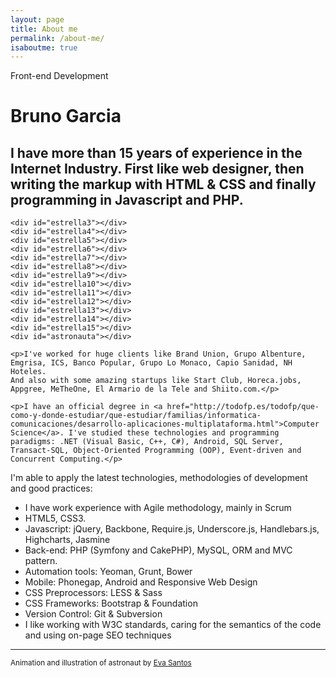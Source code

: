 ```yaml
---
layout: page
title: About me
permalink: /about-me/
isaboutme: true
---
```


<p class="type">Front-end Development</p>

# Bruno Garcia

## I have more than 15 years of experience in the Internet Industry. First like web designer, then writing the markup with HTML &amp; CSS and finally programming in Javascript and PHP.

<div class="about">

  <div id="animation">

    <div id="estrella3"></div>
    <div id="estrella4"></div>
    <div id="estrella5"></div>
    <div id="estrella6"></div>
    <div id="estrella7"></div>
    <div id="estrella8"></div>
    <div id="estrella9"></div>
    <div id="estrella10"></div>
    <div id="estrella11"></div>
    <div id="estrella12"></div>
    <div id="estrella13"></div>
    <div id="estrella14"></div>
    <div id="estrella15"></div>
    <div id="astronauta"></div>
    
  </div>

  <div class="description">

    <p>I've worked for huge clients like Brand Union, Grupo Albenture, Emgrisa, ICS, Banco Popular, Grupo Lo Monaco, Capio Sanidad, NH Hoteles.
    And also with some amazing startups like Start Club, Horeca.jobs, Appgree, MeTheOne, El Armario de la Tele and Shiito.com.</p>

    <p>I have an official degree in <a href="http://todofp.es/todofp/que-como-y-donde-estudiar/que-estudiar/familias/informatica-comunicaciones/desarrollo-aplicaciones-multiplataforma.html">Computer Science</a>. I've studied these technologies and programming paradigms: .NET (Visual Basic, C++, C#), Android, SQL Server, Transact-SQL, Object-Oriented Programming (OOP), Event-driven and Concurrent Computing.</p>

  </div>

</div>

I'm able to apply the latest technologies, methodologies of development and good practices:

* I have work experience with Agile methodology, mainly in Scrum
* HTML5, CSS3.
* Javascript: jQuery, Backbone, Require.js, Underscore.js, Handlebars.js, Highcharts, Jasmine
* Back-end: PHP (Symfony and CakePHP), MySQL, ORM and MVC pattern.
* Automation tools: Yeoman, Grunt, Bower
* Mobile: Phonegap, Android and Responsive Web Design
* CSS Preprocessors: LESS &amp; Sass
* CSS Frameworks: Bootstrap &amp; Foundation
* Version Control: Git &amp; Subversion
* I like working with W3C standards, caring for the semantics of the code and using on-page SEO techniques

***

<p class="author">
  <small>
    Animation and illustration of astronaut by
    <a href="https://twitter.com/psicobicho" target="_blank">Eva Santos</a>
  </small>
</p>
